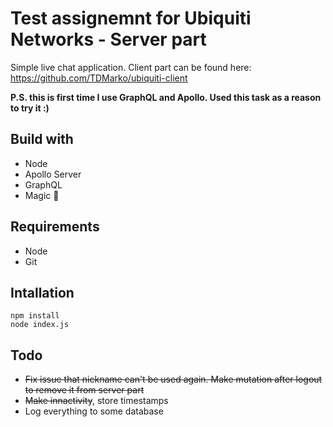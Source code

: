 # Test assignemnt for Ubiquiti Networks - Server part

Simple live chat application.
Client part can be found here: https://github.com/TDMarko/ubiquiti-client

**P.S. this is first time I use GraphQL and Apollo. Used this task as a reason to try it :)**

## Build with
- Node
- Apollo Server
- GraphQL
- Magic 🧙

## Requirements
- Node
- Git

## Intallation
```
npm install
node index.js
```

## Todo
- ~~Fix issue that nickname can't be used again. Make mutation after logout to remove it from server part~~
- ~~Make innactivity~~, store timestamps
- Log everything to some database
